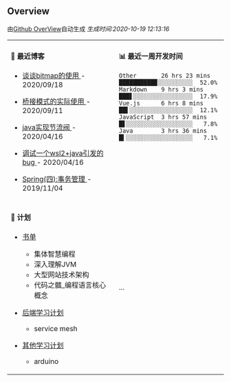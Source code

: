 
## Overview

由[Github OverView](https://github.com/0xcaffebabe/0xcaffebabe)自动生成 _生成时间:2020-10-19 12:13:16_

<table>

<tr>
<td valign="top" width="50%">

#### 📖 最近博客


* <a href="https://ismy.wang/%E7%AE%97%E6%B3%95/2020/09/18/%E8%B0%88%E8%B0%88bitmap%E7%9A%84%E4%BD%BF%E7%94%A8.html" target="_blank"> 谈谈bitmap的使用 </a> - 2020/09/18 

    
* <a href="https://ismy.wang/%E8%AE%BE%E8%AE%A1%E6%A8%A1%E5%BC%8F/2020/09/11/%E6%A1%A5%E6%8E%A5%E6%A8%A1%E5%BC%8F%E7%9A%84%E5%AE%9E%E9%99%85%E4%BD%BF%E7%94%A8.html" target="_blank"> 桥接模式的实际使用 </a> - 2020/09/11 

    
* <a href="https://ismy.wang/java/2020/04/16/JAVA%E5%AE%9E%E7%8E%B0%E8%8A%82%E6%B5%81%E9%98%80.html" target="_blank"> java实现节流阀 </a> - 2020/04/16 

    
* <a href="https://ismy.wang/%E6%97%A5%E5%B8%B8/2020/04/16/%E8%B0%83%E8%AF%95%E4%B8%80%E4%B8%AAwsl2+java%E5%BC%95%E5%8F%91%E7%9A%84bug.html" target="_blank"> 调试一个wsl2+java引发的bug </a> - 2020/04/16 

    
* <a href="https://ismy.wang/spring/2019/11/04/Spring-%E5%9B%9B-%E4%BA%8B%E5%8A%A1%E7%AE%A1%E7%90%86.html" target="_blank"> Spring(四):事务管理 </a> - 2019/11/04 

        

</td>

<td valign="top" width="50%">

#### 📊 最近一周开发时间

```
Other       26 hrs 23 mins ██████████▉░░░░░░░░░░  52.0%
Markdown    9 hrs 3 mins   ███▋░░░░░░░░░░░░░░░░░  17.9%
Vue.js      6 hrs 8 mins   ██▌░░░░░░░░░░░░░░░░░░  12.1%
JavaScript  3 hrs 57 mins  █▋░░░░░░░░░░░░░░░░░░░   7.8%
Java        3 hrs 36 mins  █▍░░░░░░░░░░░░░░░░░░░   7.1%
```

</td>

</tr>

<tr>

<td valign="top" width="50%">

#### 📝 计划

- [书单](https://github.com/users/0xcaffebabe/projects/4)
  - 集体智慧编程
  - 深入理解JVM
  - 大型网站技术架构
  - 代码之髓_编程语言核心概念


- [后端学习计划](https://github.com/users/0xcaffebabe/projects/1)
  - service mesh


- [其他学习计划](https://github.com/users/0xcaffebabe/projects/3)
  - arduino


<td>
...
</td>

</tr>

</table>
